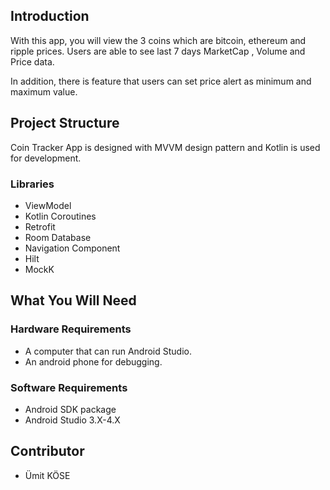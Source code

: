 ## Introduction 
With this app, you will view the 3 coins which are bitcoin, ethereum and ripple prices. Users are able to see last 7 days MarketCap , Volume and Price data.

In addition, there is feature that users can set price alert as minimum and maximum value.


## Project Structure

Coin Tracker App is designed with MVVM design pattern and Kotlin is used for development.

### Libraries

- ViewModel
- Kotlin Coroutines
- Retrofit
- Room Database
- Navigation Component
- Hilt 
- MockK

## What You Will Need

### Hardware Requirements
-	A computer that can run Android Studio.
-	An android phone for debugging.
### Software Requirements
-	Android SDK package
-	Android Studio 3.X-4.X

## Contributor
- Ümit KÖSE
